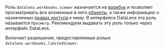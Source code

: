 Роль `datalens.workbooks.viewer` назначается на [воркбук](../../../datalens/workbooks-collections/index.md) и позволяет просматривать все вложенные в него [объекты](../../../datalens/concepts/index.md#component-interrelation), а также информацию о назначенных [правах доступа](../../../iam/concepts/access-control/index.md) к нему. В интерфейсе DataLens эта роль называется `Просмотр`. Рекомендуем выдавать эту роль только через интерфейс DataLens.

Включает разрешения, предоставляемые ролью `datalens.workbooks.limitedViewer`.
